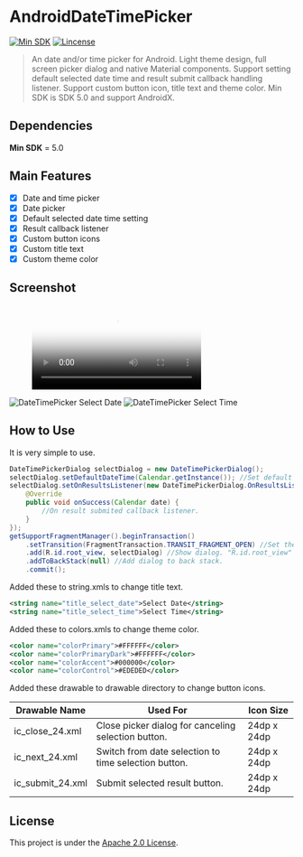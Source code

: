 # AndroidDateTimePicker

[![Min SDK](https://img.shields.io/badge/Min%20SDK-5.0-green.svg?style=flat-square)](https://developer.android.com/studio/releases/platforms#5.0)
[![Lincense](https://img.shields.io/badge/Lincense-Apache%202.0%20License-orange.svg?style=flat-square)](https://github.com/Fei-Sheng-Wu/AndroidDateTimePicker/blob/1.0.0/LICENSE.txt)

> An date and/or time picker for Android. Light theme design, full screen picker dialog and native Material components. Support setting default selected date time and result submit callback handling listener. Support custom button icon, title text and theme color. Min SDK is SDK 5.0 and support AndroidX.

## Dependencies

**Min SDK** = 5.0

## Main Features

- [x] Date and time picker
- [x] Date picker
- [x] Default selected date time setting
- [x] Result callback listener
- [x] Custom button icons
- [x] Custom title text
- [x] Custom theme color

## Screenshot

<figure class="video_container">
  <video controls="true" allowfullscreen="true" poster="path/to/poster_image.png">
    <source src="https://github.com/Fei-Sheng-Wu/AndroidDateTimePicker/blob/1.0.0/Screenshot/DateTimePicker.mp4" type="video/mp4">
  </video>
</figure>

![DateTimePicker Select Date](https://github.com/Fei-Sheng-Wu/AndroidDateTimePicker/blob/1.0.0/Screenshot/DateTimePicker%20Select%20Date.png)
![DateTimePicker Select Time](https://github.com/Fei-Sheng-Wu/AndroidDateTimePicker/blob/1.0.0/Screenshot/DateTimePicker%20Select%20Time.png)

## How to Use

It is very simple to use.

```java
DateTimePickerDialog selectDialog = new DateTimePickerDialog();
selectDialog.setDefaultDateTime(Calendar.getInstance()); //Set default selected date time.
selectDialog.setOnResultsListener(new DateTimePickerDialog.OnResultsListener() {
    @Override
    public void onSuccess(Calendar date) {
        //On result submited callback listener.
    }
});
getSupportFragmentManager().beginTransaction()
    .setTransition(FragmentTransaction.TRANSIT_FRAGMENT_OPEN) //Set the transition animation when dialog opened.
    .add(R.id.root_view, selectDialog) //Show dialog. "R.id.root_view" should be replaced by the ID of activity's root view.
    .addToBackStack(null) //Add dialog to back stack.
    .commit();
```

Added these to string.xmls to change title text.

```xml
<string name="title_select_date">Select Date</string>
<string name="title_select_time">Select Time</string>
```

Added these to colors.xmls to change theme color.

```xml
<color name="colorPrimary">#FFFFFF</color>
<color name="colorPrimaryDark">#FFFFFF</color>
<color name="colorAccent">#000000</color>
<color name="colorControl">#EDEDED</color>
```

Added these drawable to drawable directory to change button icons.

|Drawable Name|Used For|Icon Size|
|--------   |--------   |--------   |
|ic_close_24.xml|Close picker dialog for canceling selection button. |24dp x 24dp|
|ic_next_24.xml|Switch from date selection to time selection button.|24dp x 24dp|
|ic_submit_24.xml|Submit selected result button.|24dp x 24dp|

## License

This project is under the [Apache 2.0 License](https://github.com/Fei-Sheng-Wu/AndroidDateTimePicker/blob/1.0.0/LICENSE.txt).
